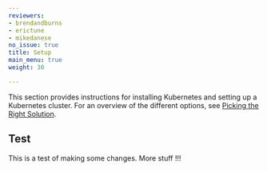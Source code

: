 ```yaml
---
reviewers:
- brendandburns
- erictune
- mikedanese
no_issue: true
title: Setup
main_menu: true
weight: 30

---
```

This section provides instructions for installing Kubernetes and setting
up a Kubernetes cluster. For an overview of the different options, see
[Picking the Right Solution](/docs/setup/pick-right-solution/).

## Test

This is a test of making some changes. More stuff !!!